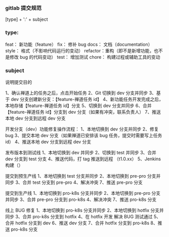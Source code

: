 ### gitlab 提交规范

[type] + ':' + subject

### type:

feat： 新功能（feature）
fix： 修补 bug
docs： 文档（documentation）
style： 格式（不影响代码运行的变动）
refactor：重构（即不是新增功能，也不是修改 bug 的代码变动）
test： 增加测试
chore： 构建过程或辅助工具的变动

### subject

说明提交目的

1、确认禅道上的任务之后，点击开始任务
2、Git 切换到 dev 分支并同步
3、基于 dev 分支创建新分支：【feature-禅道任务 id】
4、新功能任务开发完成之后，本地存储【feature-禅道任务 id】分支
5、切换到 dev 分支并同步
6、合并【feature-禅道任务 id】分支到 dev 分支（如果有冲突，联系负责人）
7、推送本地 dev 分支到远程 dev 分支

开发分支（dev）功能修复操作流程：
1、本地切换到 dev 分支并同步
2、修复 bug
3、提交本地 dev 分支（如果禅道已安排该 bug 任务，提交时需要写上任务 id）
4、推送本地 dev 分支到远程 dev 分支

发布版本到测试线
1、本地切换到 dev 并同步
2、切换到 test 并同步
3、合并 dev 分支到 test 分支
4、推送代码，打 tag 推送到远程 （t1.0.xx）
5、Jenkins 构建（）

提交到预生产线
1、本地切换到 test 分支并同步
2、本地切换到 pre-pro 分支并同步
3、合并 test 分支到 pre-pro
4、解决冲突
7、推送 pre-pro 分支

提交到生产线
1、本地切换到 pro-k8s 分支并同步
2、本地切换到 pre-pro 分支并同步
3、合并 pre-pro 分支到 pro-k8s
4、解决冲突
7、推送 pro-k8s 分支

线上 BUG 修复
1、本地切换到 pro-k8s 分支并同步
2、本地切换到 hotfix 分支并同步
3、合并 pro-k8s 分支到 hotfix
4、在 hotfix 开发 解决 BUG 测试通过
5、合并 hotfix 分支到 dev
6、推送 dev 分支
7、合并 hotfix 分支到 pro-k8s
8、推送 pro-k8s 分支
